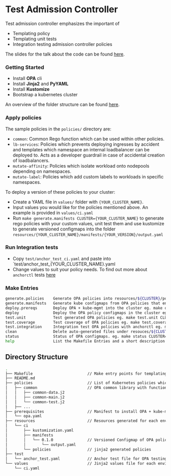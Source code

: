 # Test Admission Controller

Test admission controller emphasizes the important of
- Templating policy
- Templating unit tests
- Integration testing admission controller policies

The slides for the talk about the code can be found [here][talk].

### Getting Started

- Install **OPA** cli
- Install **Jinja2** and **PyYAML**
- Install **Kustomize**
- Bootstrap a kubernetes cluster

An overview of the folder structure can be found [here](#directory-structure).

### Apply policies
The sample policies in the `policies/` directory are:
- `common`: Common Rego function which can be used within other policies.
- `lb-services`: Policies which prevents deploying ingresses by accident and templates which namespace an internal loadbalancer can be deployed to. Acts as a developer guardrail in case of accidental creation of loadbalancers.
- `mutate-affinity`: Policies which isolate workload onto nodepools depending on namespaces.
- `mutate-label`: Policies which add custom labels to workloads in specific namespaces.

To deploy a version of these policies to your cluster:
- Create a YAML file in `values/` folder with `{YOUR_CLUSTER_NAME}`.
- Input values you would like for the policies mentioned above. An example is provided in `values/ci.yaml`
- Run `make generate.manifests CLUSTER={YOUR_CLUSTER_NAME}` to generate rego policies with your custom values, unit test them and use kustomize to generate versioned configmaps into the folder `resources/{YOUR_CLUSTER_NAME}/manifests/{YOUR_VERSION}/output.yaml`

### Run Integration tests
- Copy `test/anchor_test_ci.yaml` and paste into `test/anchor_test_{YOUR_CLUSTER_NAME}.yaml
- Change values to suit your policy needs. To find out more about `anchorctl` tests [here][anchorctl]

### Make Entries

```bash
generate.policies    Generate OPA policies into resources/${CLUSTER}/policies eg. make generate.policies CLUSTER=ci
generate.manifests   Generate kube configmaps from OPA policies that end with -main.rego eg. make generate.manifests CLUSTER=ci
deploy.prereqs       Deploy OPA + kube-mgmt into the cluster eg. make deploy.prereqs CLUSTER=ci
deploy               Deploy the OPA policy configmaps in the cluster eg. make deploy CLUSTER=ci
test.unit            Test generated OPA policies eg. make test.unit CLUSTER=ci
test.coverage        Test coverage of OPA policies eg. make test.coverage CLUSTER=ci
test.integration     Integration test OPA policies with anchorctl eg. make test.integration CLUSTER=ci
clean                Delete auto-generated files under resouces/${CLUSTER} eg. make clean CLUSTER=ci
status               Status of OPA configmaps. eg. make status CLUSTER=ci
help                 List the Makefile Entries and a short description
```

## Directory Structure

```bash
.
├── Makefile                        // Make entry points for templating, testing and deploying policies
├── README.md
├── policies                        // List of Kubernetes policies which are templated
│   ├── common                      // OPA common library with functions used across policies
│   │   ├── common-data.j2
│   │   ├── common-main.j2
│   │   └── common-test.j2
│   ├── ...
├── prerequisites                   // Manifest to install OPA + kube-mgmt sidecar (Should not be used in production)
│   └── opa.yaml
├── resources                       // Resources generated for each environment
│   └── ci
│       ├── kustomization.yaml
│       ├── manifests
│       │   └── 0.1.0               // Versioned Configmap of OPA policies
│       │       └── output.yaml
│       └── policies                // jinja2 generated policies
├── test
│   └── anchor_test.yaml            // Anchor test file for OPA testing
└── values                          // Jinja2 values file for each environment
    └── ci.yaml
```

<!-- Links Ref -->
[talk]: https://github.com/trussio/truss-demos/tree/master/kube-forum-2019
[anchorctl]: https://github.com/trussio/anchorctl
